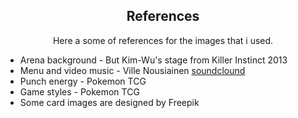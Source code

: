 <h2 align="center">References</h2>

<p align="center">Here a some of references for the images that i used.</p>

- Arena background - But Kim-Wu's stage from Killer Instinct 2013
- Menu and video music - Ville Nousiainen [soundclound](http://soundcloud.com/mutkanto)
- Punch energy - Pokemon TCG
- Game styles - Pokemon TCG
- Some card images are designed by Freepik